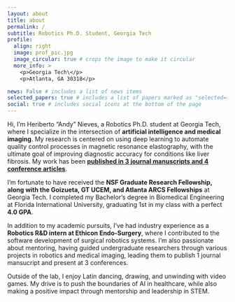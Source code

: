 ```yaml
---
layout: about
title: about
permalink: /
subtitle: Robotics Ph.D. Student, Georgia Tech
profile:
  align: right
  image: prof_pic.jpg
  image_circular: true # crops the image to make it circular
  more_info: >
    <p>Georgia Tech\</p>
    <p>Atlanta, GA 30318</p>

news: False # includes a list of news items
selected_papers: true # includes a list of papers marked as "selected={true}"
social: true # includes social icons at the bottom of the page
---
```


Hi, I’m Heriberto “Andy” Nieves, a Robotics Ph.D. student at Georgia Tech, where I specialize in the intersection of **artificial intelligence and medical imaging**. My research is centered on using deep learning to automate quality control processes in magnetic resonance elastography, with the ultimate goal of improving diagnostic accuracy for conditions like liver fibrosis. My work has been [**published in 3 journal manuscripts and 4 conference articles**](/HeribertoNieves-github.io/publications/).

I’m fortunate to have received the **NSF Graduate Research Fellowship, along with the Goizueta, GT UCEM, and Atlanta ARCS Fellowships** at Georgia Tech. I completed my Bachelor’s degree in Biomedical Engineering at Florida International University, graduating 1st in my class with a perfect **4.0 GPA**.

In addition to my academic pursuits, I’ve had industry experience as a **Robotics R&D intern at Ethicon Endo-Surgery**, where I contributed to the software development of surgical robotics systems. I’m also passionate about mentoring, having guided undergraduate researchers through various projects in robotics and medical imaging, leading them to publish 1 journal mansucript and present at 3 conferences.

Outside of the lab, I enjoy Latin dancing, drawing, and unwinding with video games. My drive is to push the boundaries of AI in healthcare, while also making a positive impact through mentorship and leadership in STEM.
